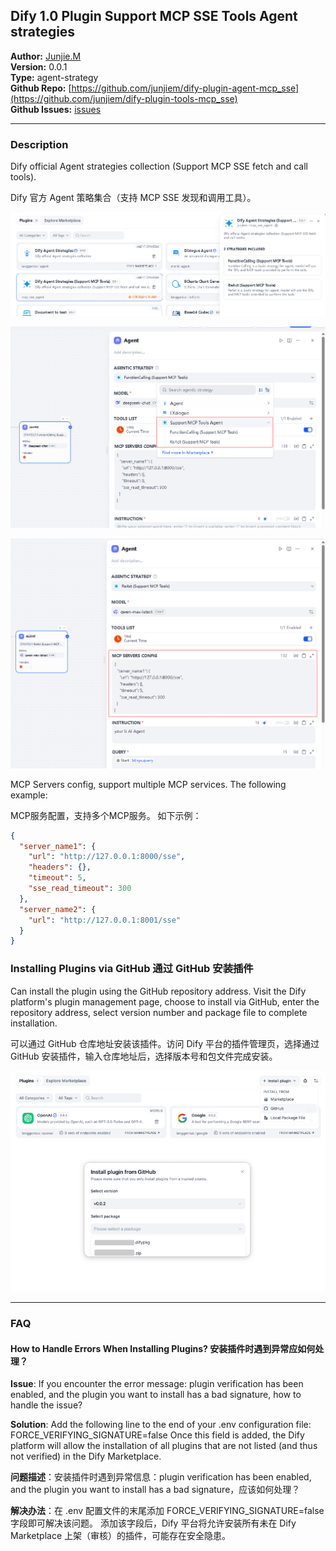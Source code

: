 ## Dify 1.0 Plugin Support MCP SSE Tools Agent strategies

**Author:** [Junjie.M](https://github.com/junjiem)  
**Version:** 0.0.1  
**Type:** agent-strategy  
**Github Repo:** [https://github.com/junjiem/dify-plugin-agent-mcp_sse](https://github.com/junjiem/dify-plugin-tools-mcp_sse)   
**Github Issues:** [issues](https://github.com/junjiem/dify-plugin-agent-mcp_sse/issues)  


---


### Description

Dify official Agent strategies collection (Support MCP SSE fetch and call tools).

Dify 官方 Agent 策略集合（支持 MCP SSE 发现和调用工具）。

![mcp_sse_agent](./images/mcp_sse_agent.png)

![mcp_sse_agent_strategies](./images/mcp_sse_agent_strategies.png)

![mcp_sse_agent_react](./images/mcp_sse_agent_react.png)


MCP Servers config, support multiple MCP services. The following example:

MCP服务配置，支持多个MCP服务。 如下示例：

```json
{
  "server_name1": {
    "url": "http://127.0.0.1:8000/sse",
    "headers": {},
    "timeout": 5,
    "sse_read_timeout": 300
  },
  "server_name2": {
    "url": "http://127.0.0.1:8001/sse"
  }
}
```


### Installing Plugins via GitHub  通过 GitHub 安装插件

Can install the plugin using the GitHub repository address. Visit the Dify platform's plugin management page, choose to install via GitHub, enter the repository address, select version number and package file to complete installation.

可以通过 GitHub 仓库地址安装该插件。访问 Dify 平台的插件管理页，选择通过 GitHub 安装插件，输入仓库地址后，选择版本号和包文件完成安装。

![install_plugin_via_github](./images/install_plugin_via_github.png)



---



### FAQ

#### How to Handle Errors When Installing Plugins? 安装插件时遇到异常应如何处理？

**Issue**: If you encounter the error message: plugin verification has been enabled, and the plugin you want to install has a bad signature, how to handle the issue?

**Solution**: Add the following line to the end of your .env configuration file: FORCE_VERIFYING_SIGNATURE=false
Once this field is added, the Dify platform will allow the installation of all plugins that are not listed (and thus not verified) in the Dify Marketplace.

**问题描述**：安装插件时遇到异常信息：plugin verification has been enabled, and the plugin you want to install has a bad signature，应该如何处理？

**解决办法**：在 .env 配置文件的末尾添加 FORCE_VERIFYING_SIGNATURE=false 字段即可解决该问题。
添加该字段后，Dify 平台将允许安装所有未在 Dify Marketplace 上架（审核）的插件，可能存在安全隐患。
